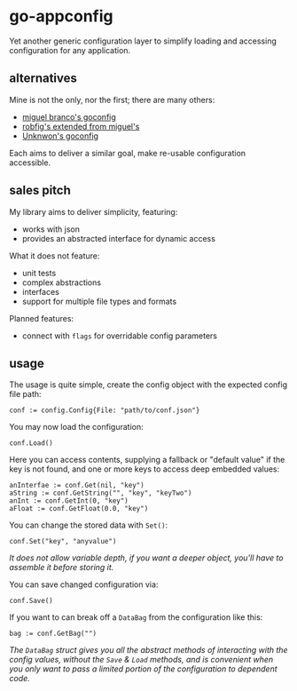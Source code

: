 
# go-appconfig

Yet another generic configuration layer to simplify loading and accessing configuration for any application.


## alternatives

Mine is not the only, nor the first; there are many others:

- [miguel branco's goconfig](https://github.com/miguel-branco/goconfig)
- [robfig's extended from miguel's](https://github.com/robfig/config)
- [Unknwon's goconfig](https://github.com/Unknwon/goconfig)

Each aims to deliver a similar goal, make re-usable configuration accessible.


## sales pitch

My library aims to deliver simplicity, featuring:

- works with json
- provides an abstracted interface for dynamic access

What it does not feature:

- unit tests
- complex abstractions
- interfaces
- support for multiple file types and formats

Planned features:

- connect with `flags` for overridable config parameters


## usage

The usage is quite simple, create the config object with the expected config file path:

    conf := config.Config{File: "path/to/conf.json"}

You may now load the configuration:

    conf.Load()

Here you can access contents, supplying a fallback or "default value" if the key is not found, and one or more keys to access deep embedded values:

    anInterfae := conf.Get(nil, "key")
    aString := conf.GetString("", "key", "keyTwo")
    anInt := conf.GetInt(0, "key")
    aFloat := conf.GetFloat(0.0, "key")

You can change the stored data with `Set()`:

    conf.Set("key", "anyvalue")

_It does not allow variable depth, if you want a deeper object, you'll have to assemble it before storing it._

You can save changed configuration via:

    conf.Save()

If you want to can break off a `DataBag` from the configuration like this:

    bag := conf.GetBag("")

_The `DataBag` struct gives you all the abstract methods of interacting with the config values, without the `Save` & `Load` methods, and is convenient when you only want to pass a limited portion of the configuration to dependent code._
